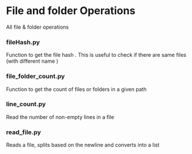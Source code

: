 # File and folder Operations
All file &amp; folder operations 


### fileHash.py
Function to get the file hash . 
This is useful to check if there are same files (with different name )



### file_folder_count.py
Function to get the count of files or folders in a given path

### line_count.py
Read the number of non-empty lines in a file

### read_file.py
Reads a file, splits based on the newline and converts into a list
